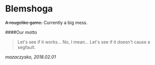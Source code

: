 # Blemshoga
~~A rougelike game.~~ Currently a big mess.

####Our motto
> Let's see if it works...
> No, I mean... Let's see if it doesn't cause a segfault.

*mazaczysko, 2018.02.01*
